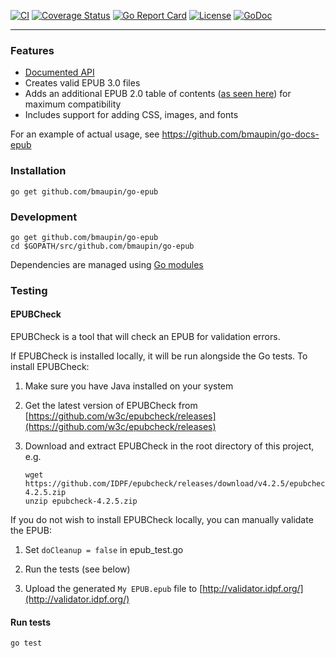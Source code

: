 [![CI](https://github.com/bmaupin/go-epub/workflows/CI/badge.svg)](https://github.com/bmaupin/go-epub/actions)
[![Coverage Status](https://coveralls.io/repos/github/bmaupin/go-epub/badge.svg?branch=master)](https://coveralls.io/github/bmaupin/go-epub?branch=master)
[![Go Report Card](https://goreportcard.com/badge/github.com/bmaupin/go-epub)](https://goreportcard.com/report/github.com/bmaupin/go-epub)
[![License](https://img.shields.io/badge/license-MIT-blue.svg)](https://github.com/bmaupin/go-epub/blob/master/LICENSE)
[![GoDoc](https://godoc.org/github.com/bmaupin/go-epub?status.svg)](https://godoc.org/github.com/bmaupin/go-epub)

---

### Features
- [Documented API](https://godoc.org/github.com/bmaupin/go-epub)
- Creates valid EPUB 3.0 files
- Adds an additional EPUB 2.0 table of contents ([as seen here](https://github.com/bmaupin/epub-samples)) for maximum compatibility
- Includes support for adding CSS, images, and fonts

For an example of actual usage, see https://github.com/bmaupin/go-docs-epub

### Installation

```
go get github.com/bmaupin/go-epub
```

### Development

```
go get github.com/bmaupin/go-epub
cd $GOPATH/src/github.com/bmaupin/go-epub
```

Dependencies are managed using [Go modules](https://github.com/golang/go/wiki/Modules)

### Testing

#### EPUBCheck

EPUBCheck is a tool that will check an EPUB for validation errors.

If EPUBCheck is installed locally, it will be run alongside the Go tests. To install EPUBCheck:

1. Make sure you have Java installed on your system

1. Get the latest version of EPUBCheck from [https://github.com/w3c/epubcheck/releases](https://github.com/w3c/epubcheck/releases)

1. Download and extract EPUBCheck in the root directory of this project, e.g.

   ```
   wget https://github.com/IDPF/epubcheck/releases/download/v4.2.5/epubcheck-4.2.5.zip
   unzip epubcheck-4.2.5.zip
   ```

If you do not wish to install EPUBCheck locally, you can manually validate the EPUB:

1. Set `doCleanup = false` in epub_test.go

1. Run the tests (see below)

1. Upload the generated `My EPUB.epub` file to [http://validator.idpf.org/](http://validator.idpf.org/)

#### Run tests

```
go test
```
